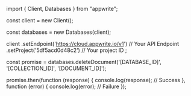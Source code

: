 import { Client, Databases } from "appwrite";

const client = new Client();

const databases = new Databases(client);

client
    .setEndpoint('https://cloud.appwrite.io/v1') // Your API Endpoint
    .setProject('5df5acd0d48c2') // Your project ID
;

const promise = databases.deleteDocument('[DATABASE_ID]', '[COLLECTION_ID]', '[DOCUMENT_ID]');

promise.then(function (response) {
    console.log(response); // Success
}, function (error) {
    console.log(error); // Failure
});